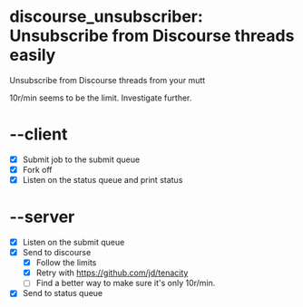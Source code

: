 # discourse_unsubscriber: Unsubscribe from Discourse threads easily

Unsubscribe from Discourse threads from your mutt

10r/min seems to be the limit. Investigate further.

# --client
* [X] Submit job to the submit queue
* [X] Fork off
* [X] Listen on the status queue and print status
# --server
* [X] Listen on the submit queue
* [X] Send to discourse
  * [X] Follow the limits
  * [X] Retry with https://github.com/jd/tenacity
  * [ ] Find a better way to make sure it's only 10r/min.
* [X] Send to status queue
